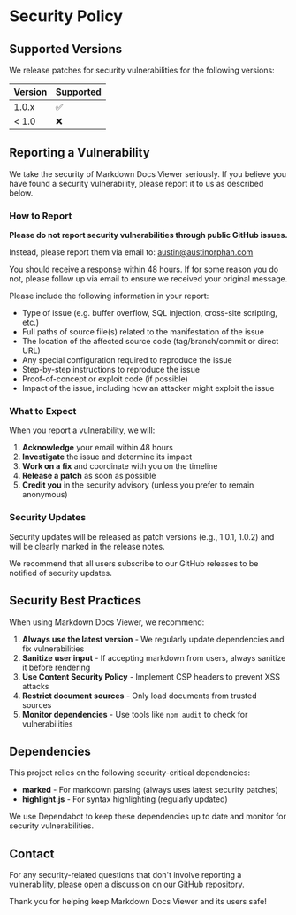 # Security Policy

## Supported Versions

We release patches for security vulnerabilities for the following versions:

| Version | Supported          |
| ------- | ------------------ |
| 1.0.x   | :white_check_mark: |
| < 1.0   | :x:                |

## Reporting a Vulnerability

We take the security of Markdown Docs Viewer seriously. If you believe you have found a security vulnerability, please report it to us as described below.

### How to Report

**Please do not report security vulnerabilities through public GitHub issues.**

Instead, please report them via email to: austin@austinorphan.com

You should receive a response within 48 hours. If for some reason you do not, please follow up via email to ensure we received your original message.

Please include the following information in your report:

- Type of issue (e.g. buffer overflow, SQL injection, cross-site scripting, etc.)
- Full paths of source file(s) related to the manifestation of the issue
- The location of the affected source code (tag/branch/commit or direct URL)
- Any special configuration required to reproduce the issue
- Step-by-step instructions to reproduce the issue
- Proof-of-concept or exploit code (if possible)
- Impact of the issue, including how an attacker might exploit the issue

### What to Expect

When you report a vulnerability, we will:

1. **Acknowledge** your email within 48 hours
2. **Investigate** the issue and determine its impact
3. **Work on a fix** and coordinate with you on the timeline
4. **Release a patch** as soon as possible
5. **Credit you** in the security advisory (unless you prefer to remain anonymous)

### Security Updates

Security updates will be released as patch versions (e.g., 1.0.1, 1.0.2) and will be clearly marked in the release notes.

We recommend that all users subscribe to our GitHub releases to be notified of security updates.

## Security Best Practices

When using Markdown Docs Viewer, we recommend:

1. **Always use the latest version** - We regularly update dependencies and fix vulnerabilities
2. **Sanitize user input** - If accepting markdown from users, always sanitize it before rendering
3. **Use Content Security Policy** - Implement CSP headers to prevent XSS attacks
4. **Restrict document sources** - Only load documents from trusted sources
5. **Monitor dependencies** - Use tools like `npm audit` to check for vulnerabilities

## Dependencies

This project relies on the following security-critical dependencies:

- **marked** - For markdown parsing (always uses latest security patches)
- **highlight.js** - For syntax highlighting (regularly updated)

We use Dependabot to keep these dependencies up to date and monitor for security vulnerabilities.

## Contact

For any security-related questions that don't involve reporting a vulnerability, please open a discussion on our GitHub repository.

Thank you for helping keep Markdown Docs Viewer and its users safe!
